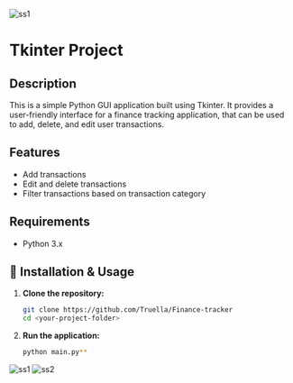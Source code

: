 ![ss1](https://github.com/user-attachments/assets/7b7d8e7f-f8ff-4c08-8182-04a297034f3e)
# Tkinter Project  

##  Description  
This is a simple Python GUI application built using Tkinter. It provides a user-friendly interface for a finance tracking application, that can be used to add, delete, and edit user transactions.  

##  Features  
- Add transactions  
- Edit and delete transactions 
- Filter transactions based on transaction category  

##  Requirements  
- Python 3.x 

## 🔧 Installation & Usage  
1. **Clone the repository:**  
   ```sh
   git clone https://github.com/Truella/Finance-tracker
   cd <your-project-folder>
2. **Run the application:**
   ```sh
   python main.py**

![ss1](https://github.com/user-attachments/assets/f3177f63-5cec-4b44-b74d-b11571881a68)
![ss2](https://github.com/user-attachments/assets/8daf60c4-55ca-4df1-9977-d8e16ba4ce5e)
